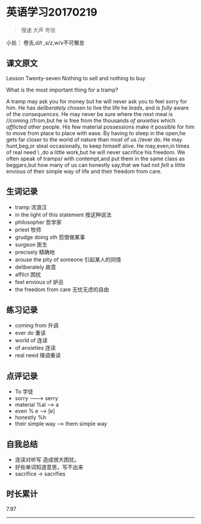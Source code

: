# 英语学习20170219

> 慢速 大声 夸张

小处： 卷舌,d/t ,s/z,w/v不可懈怠

## 课文原文

Lesson Twenty-seven Nothing to sell and nothing to buy

What is the most important thing for a tramp?

A tramp  may ask you for money but he will never ask you to feel sorry for him.
He has _deliberately_ chosen   to live the life he _leads_, and _is_ _fully_ aware of the _consequences_.
He may never be sure  where the next meal  is //coming //from,but he is free   from the thousands _of anxieties_  which _afflicted_  other people.
His few material possessions   make it possible for him to move   from place to place  with ease.
By having to sleep in the open,he gets far closer to the world of nature   than most of us  //ever do.
He may hunt,beg,or steal occasionally, to keep himself alive.
He may,even,in times of real need \ ,do a little work,but he will never sacrifice his freedom.
We often speak of tramps/  with contempt,and put them in the same class  as beggars,but how many of us   can honestly say,that we had not _felt_ a little envious    of their simple way of life   and their freedom from care.

## 生词记录
* tramp 流浪汉
* in the light of this statement 按这种说法
* philosopher 哲学家
* priest 牧师
* grudge doing sth 怨恨做某事
* surgeon 医生
* precisely 精确地
* arouse the pity of someone 引起某人的同情
* deliberately 故意
* afflict 困扰
* feel envious of 妒忌
* the freedom from care 无忧无虑的自由

## 练习记录
* coming from 升调
* ever do  重读
* world of 连读
* of anxieties  连读
* real need 降调重读

## 点评记录
* To 学徒
 * sorry  --->  serry
 * material %al --> a
 * even % e --> [e]
 * honestly %h
 * their simple way --> them simple way

## 自我总结
* 连读对听写 造成很大困扰。
* 好些单词知道意思，写不出来
* sacrifice -> sacrifies

## 时长累计
7.97

---
